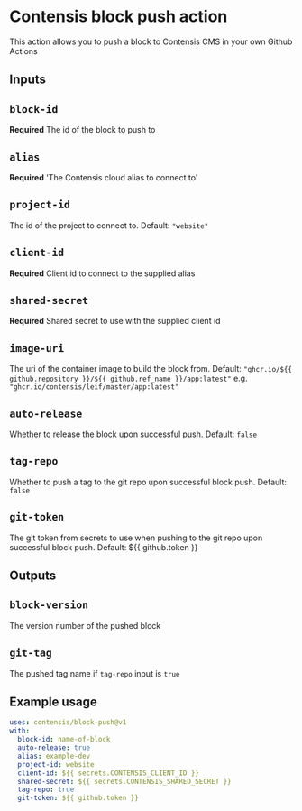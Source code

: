 # Contensis block push action

This action allows you to push a block to Contensis CMS in your own Github Actions

## Inputs

## `block-id`

**Required** The id of the block to push to

## `alias`

**Required** 'The Contensis cloud alias to connect to'

## `project-id`

The id of the project to connect to. Default: `"website"`

## `client-id`

**Required** Client id to connect to the supplied alias

## `shared-secret`

**Required** Shared secret to use with the supplied client id

## `image-uri`

The uri of the container image to build the block from. Default: `"ghcr.io/${{ github.repository }}/${{ github.ref_name }}/app:latest"` e.g. `"ghcr.io/contensis/leif/master/app:latest"`

## `auto-release`

Whether to release the block upon successful push. Default: `false`

## `tag-repo`

Whether to push a tag to the git repo upon successful block push. Default: `false`

## `git-token`

The git token from secrets to use when pushing to the git repo upon successful block push. Default: ${{ github.token }}

## Outputs

## `block-version`

The version number of the pushed block

## `git-tag`

The pushed tag name if `tag-repo` input is `true`

## Example usage

```yml
uses: contensis/block-push@v1
with:
  block-id: name-of-block
  auto-release: true
  alias: example-dev
  project-id: website
  client-id: ${{ secrets.CONTENSIS_CLIENT_ID }}
  shared-secret: ${{ secrets.CONTENSIS_SHARED_SECRET }}
  tag-repo: true
  git-token: ${{ github.token }}
```
